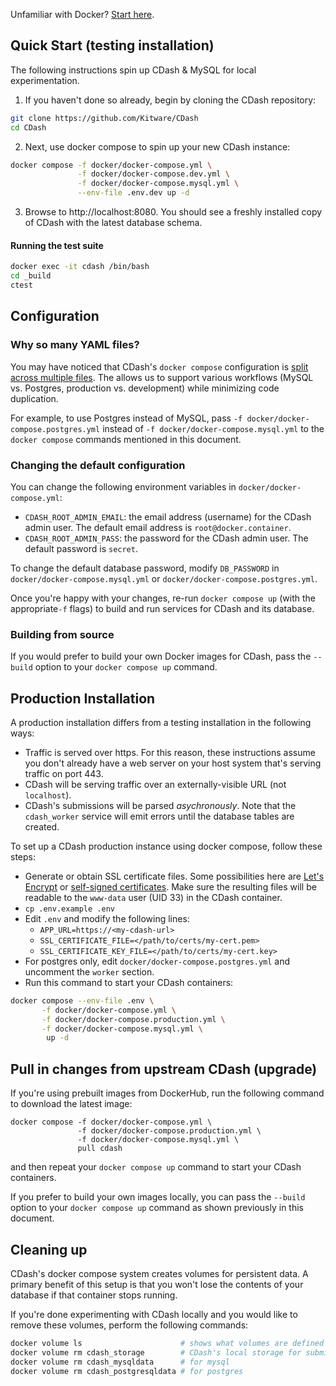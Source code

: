 Unfamiliar with Docker?  [Start here](https://docs.docker.com/get-started/).

## Quick Start (testing installation) ##

The following instructions spin up CDash & MySQL for local experimentation.

1. If you haven't done so already, begin by cloning the CDash repository:

```bash
git clone https://github.com/Kitware/CDash
cd CDash
```

2. Next, use docker compose to spin up your new CDash instance:

```bash
docker compose -f docker/docker-compose.yml \
               -f docker/docker-compose.dev.yml \
               -f docker/docker-compose.mysql.yml \
               --env-file .env.dev up -d
```

3. Browse to http://localhost:8080.  You should see a freshly installed copy of CDash with the latest database schema.

#### Running the test suite
```bash
docker exec -it cdash /bin/bash
cd _build
ctest
```

## Configuration

### Why so many YAML files?
You may have noticed that CDash's `docker compose` configuration is [split across multiple files](https://docs.docker.com/compose/extends/). The allows us to support various workflows (MySQL vs. Postgres, production vs. development) while minimizing code duplication.

For example, to use Postgres instead of MySQL, pass `-f docker/docker-compose.postgres.yml` instead of `-f docker/docker-compose.mysql.yml` to the `docker compose` commands mentioned in this document.

### Changing the default configuration
You can change the following environment variables in `docker/docker-compose.yml`:
* `CDASH_ROOT_ADMIN_EMAIL`: the email address (username) for the CDash admin user. The default email address is `root@docker.container`.
* `CDASH_ROOT_ADMIN_PASS`: the password for the CDash admin user. The default password is `secret`.

To change the default database password, modify `DB_PASSWORD` in `docker/docker-compose.mysql.yml` or `docker/docker-compose.postgres.yml`.

Once you're happy with your changes, re-run `docker compose up` (with the appropriate`-f` flags) to build and run services for CDash and its database.

### Building from source
If you would prefer to build your own Docker images for CDash, pass the `--build` option to your `docker compose up` command.


## Production Installation

A production installation differs from a testing installation in the following ways:
* Traffic is served over https. For this reason, these instructions assume you don't already have a web server on your host system that's serving traffic on port 443.
* CDash will be serving traffic over an externally-visible URL (not `localhost`).
* CDash's submissions will be parsed _asychronously_. Note that the `cdash_worker` service will emit errors until the database tables are created.

To set up a CDash production instance using docker compose, follow these steps:
* Generate or obtain SSL certificate files. Some possibilities here are [Let's Encrypt](https://letsencrypt.org/) or [self-signed certificates](https://wiki.debian.org/Self-Signed_Certificate). Make sure the resulting files will be readable to the `www-data` user (UID 33) in the CDash container.
* `cp .env.example .env`
* Edit `.env` and modify the following lines:
  - `APP_URL=https://<my-cdash-url>`
  - `SSL_CERTIFICATE_FILE=</path/to/certs/my-cert.pem>`
  - `SSL_CERTIFICATE_KEY_FILE=</path/to/certs/my-cert.key>`
* For postgres only, edit `docker/docker-compose.postgres.yml` and uncomment the `worker` section.
* Run this command to start your CDash containers:
```bash
docker compose --env-file .env \
	   -f docker/docker-compose.yml \
	   -f docker/docker-compose.production.yml \
	   -f docker/docker-compose.mysql.yml \
	    up -d
```


## Pull in changes from upstream CDash (upgrade)

If you're using prebuilt images from DockerHub, run the following command to download the latest image:

```
docker compose -f docker/docker-compose.yml \
               -f docker/docker-compose.production.yml \
               -f docker/docker-compose.mysql.yml \
               pull cdash
```

and then repeat your `docker compose up` command to start your CDash containers.

If you prefer to build your own images locally, you can pass the `--build` option to your `docker compose up` command as shown previously in this document.

## Cleaning up
CDash's docker compose system creates volumes for persistent data. A primary benefit of this setup is that you won't lose the contents of your database if that container stops running.

If you're done experimenting with CDash locally and you would like to remove these volumes, perform the following commands:
```bash
docker volume ls                      # shows what volumes are defined on your system
docker volume rm cdash_storage        # CDash's local storage for submission files
docker volume rm cdash_mysqldata      # for mysql
docker volume rm cdash_postgresqldata # for postgres
```
